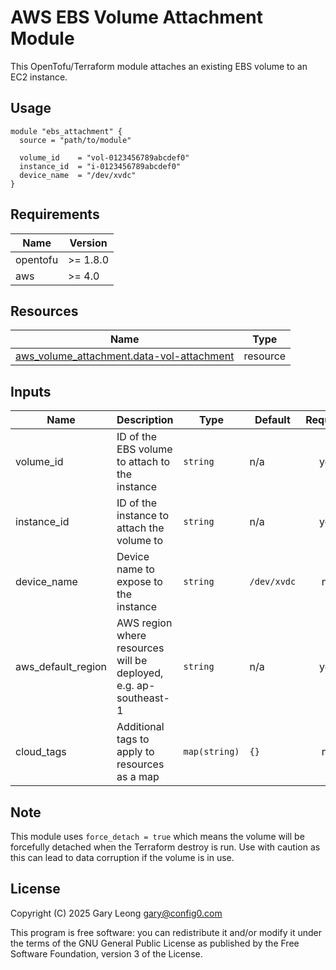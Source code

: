 # AWS EBS Volume Attachment Module

This OpenTofu/Terraform module attaches an existing EBS volume to an EC2 instance.

## Usage

```hcl
module "ebs_attachment" {
  source = "path/to/module"
  
  volume_id    = "vol-0123456789abcdef0"
  instance_id  = "i-0123456789abcdef0"
  device_name  = "/dev/xvdc"
}
```

## Requirements

| Name | Version |
|------|---------|
| opentofu | >= 1.8.0 |
| aws | >= 4.0 |

## Resources

| Name | Type |
|------|------|
| [aws_volume_attachment.data-vol-attachment](https://registry.terraform.io/providers/hashicorp/aws/latest/docs/resources/volume_attachment) | resource |

## Inputs

| Name | Description | Type | Default | Required |
|------|-------------|------|---------|:--------:|
| volume_id | ID of the EBS volume to attach to the instance | `string` | n/a | yes |
| instance_id | ID of the instance to attach the volume to | `string` | n/a | yes |
| device_name | Device name to expose to the instance | `string` | `/dev/xvdc` | no |
| aws_default_region | AWS region where resources will be deployed, e.g. ap-southeast-1 | `string` | n/a | yes |
| cloud_tags | Additional tags to apply to resources as a map | `map(string)` | `{}` | no |

## Note

This module uses `force_detach = true` which means the volume will be forcefully detached when the Terraform destroy is run. Use with caution as this can lead to data corruption if the volume is in use.

## License

Copyright (C) 2025 Gary Leong <gary@config0.com>

This program is free software: you can redistribute it and/or modify
it under the terms of the GNU General Public License as published by
the Free Software Foundation, version 3 of the License.